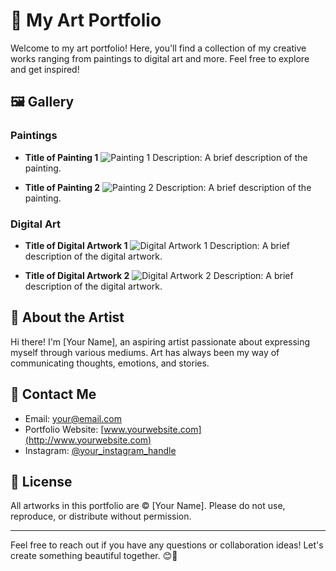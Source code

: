 # 🎨 My Art Portfolio

Welcome to my art portfolio! Here, you'll find a collection of my creative works ranging from paintings to digital art and more. Feel free to explore and get inspired! 

## 🖼️ Gallery

### Paintings
- **Title of Painting 1**
  ![Painting 1](main/Art/mob.jpg)
  Description: A brief description of the painting.

- **Title of Painting 2**
  ![Painting 2](link/to/painting2.jpg)
  Description: A brief description of the painting.

### Digital Art
- **Title of Digital Artwork 1**
  ![Digital Artwork 1](link/to/digitalart1.jpg)
  Description: A brief description of the digital artwork.

- **Title of Digital Artwork 2**
  ![Digital Artwork 2](link/to/digitalart2.jpg)
  Description: A brief description of the digital artwork.

## 🎨 About the Artist

Hi there! I'm [Your Name], an aspiring artist passionate about expressing myself through various mediums. Art has always been my way of communicating thoughts, emotions, and stories.

## 🌟 Contact Me

- Email: [your@email.com](mailto:your@email.com)
- Portfolio Website: [www.yourwebsite.com](http://www.yourwebsite.com)
- Instagram: [@your_instagram_handle](https://www.instagram.com/your_instagram_handle/)

## 📝 License

All artworks in this portfolio are © [Your Name]. Please do not use, reproduce, or distribute without permission.

---

Feel free to reach out if you have any questions or collaboration ideas! Let's create something beautiful together. 😊🎨
